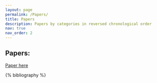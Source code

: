 ```yaml
---
layout: page
permalink: /Papers/
title: Papers
description: Papers by categories in reversed chronological order
nav: true
nav_order: 2
---
```


<!-- _pages/publications.md -->

<!-- Bibsearch Feature -->

<!-- {% include bib_search.liquid %} -->

## Papers:

[Paper here](https://gudhillon.github.io/assets/pdf/ms.pdf)

<div class="Papers">

{% bibliography %}

</div>
